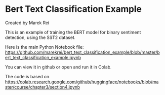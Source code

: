 # Bert Text Classification Example

Created by Marek Rei

This is an example of training the BERT model for binary sentiment detection, using the SST2 dataset.

Here is the main Python Notebook file:
https://github.com/marekrei/bert_text_classification_example/blob/master/bert_text_classification_example.ipynb

You can view it in github or open and run it in Colab.

The code is based on https://colab.research.google.com/github/huggingface/notebooks/blob/master/course/chapter3/section4.ipynb


